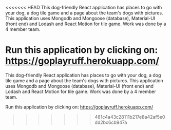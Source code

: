 <<<<<<< HEAD
This dog-friendly React application has places to go with your dog, a dog tile game and a page about the team's dogs with pictures. This application uses Mongodb and Mongoose (database), Material-UI (front end) and Lodash and React Motion for tile game. Work was done by a 4 member team.

Run this application by clicking on: https://goplayruff.herokuapp.com/
=======
This dog-friendly React application has places to go with your dog, a dog tile game and a page about the team's dogs with pictures. This application uses Mongodb and Mongoose (database), Material-UI (front end) and Lodash and React Motion for tile game. Work was done by a 4 member team. 

Run this application by clicking on: https://goplayruff.herokuapp.com/

>>>>>>> 481c4a43c28111b217e8a42af5e0dd2bc6cb947a
